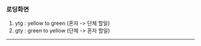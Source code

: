 ### 로딩화면
 1.  ytg : yellow to green (혼자 -> 단체 할일)
 2.  gty : green to yellow (단체 -> 혼자 할일)
---------
